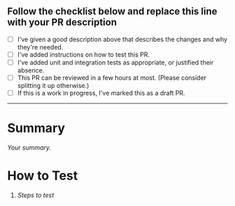 ## Follow the checklist below and replace this line with your PR description

- [ ] I've given a good description above that describes the changes and why they're needed.
- [ ] I've added instructions on how to test this PR.
- [ ] I've added unit and integration tests as appropriate, or justified their absence.
- [ ] This PR can be reviewed in a few hours at most. (Please consider splitting it up otherwise.)
- [ ] If this is a work in progress, I've marked this as a draft PR.

---

# Summary

_Your summary._

# How to Test

1. _Steps to test_
